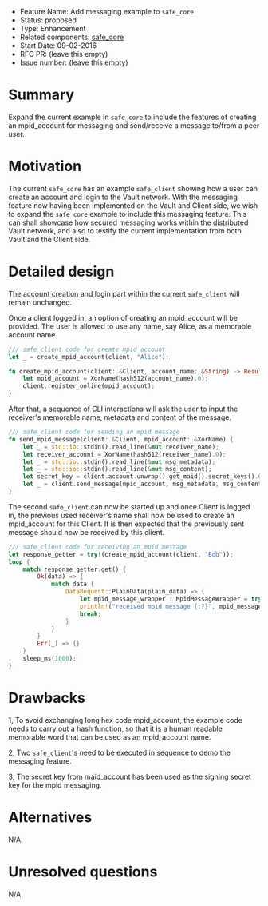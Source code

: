 - Feature Name: Add messaging example to `safe_core`
- Status: proposed
- Type: Enhancement
- Related components: [safe_core](https://github.com/maidsafe/safe_core)
- Start Date: 09-02-2016
- RFC PR: (leave this empty)
- Issue number: (leave this empty)

# Summary

Expand the current example in `safe_core` to include the features of creating an mpid_account for messaging and send/receive a message to/from a peer user.

# Motivation

The current `safe_core` has an example `safe_client` showing how a user can create an account and login to the Vault network. With the messaging feature now having been implemented on the Vault and Client side, we wish to expand the `safe_core` example to include this messaging feature. This can shall showcase how secured messaging works within the distributed Vault network, and also to testify the current implementation from both Vault and the Client side.

# Detailed design

The account creation and login part within the current `safe_client` will remain unchanged.

Once a client logged in, an option of creating an mpid_account will be provided.
The user is allowed to use any name, say Alice, as a memorable account name.
```rust
/// safe_client code for create mpid_account
let _ = create_mpid_account(client, "Alice");

fn create_mpid_account(client: &Client, account_name: &String) -> Result<ResponseGetter, CoreError> {
    let mpid_account = XorName(hash512(account_name).0);
    client.register_online(mpid_account);
}
```

After that, a sequence of CLI interactions will ask the user to input the receiver's memorable name, metadata and content of the message.
```rust
/// safe_client code for sending an mpid message
fn send_mpid_message(client: &Client, mpid_account: &XorName) {
    let _ = std::io::stdin().read_line(&mut receiver_name);
    let receiver_account = XorName(hash512(receiver_name).0);
    let _ = std::io::stdin().read_line(&mut msg_metadata);
    let _ = std::io::stdin().read_line(&mut msg_content);
    let secret_key = client.account.unwrap().get_maid().secret_keys().0.clone();
    let _ = client.send_message(mpid_account, msg_metadata, msg_content, receiver_account, secret_key);
}
```

The second `safe_client` can now be started up and once Client is logged in, the previous used receiver's name shall now be used to create an mpid_account for this Client. It is then expected that the previously sent message should now be received by this client.
```rust
/// safe_client code for receiving an mpid message
let response_getter = try!(create_mpid_account(client, "Bob"));
loop {
    match response_getter.get() {
    	Ok(data) => {
    		match data {
    			DataRequest::PlainData(plain_data) => {
                    let mpid_message_wrapper : MpidMessageWrapper = try!(deserialise(plain_data));
                    println!("received mpid message {:?}", mpid_message_wrapper);
                    break;
    		    }
    	    }
    	}
    	Err(_) => {}
    }
	sleep_ms(1000);
}
```


# Drawbacks

1, To avoid exchanging long hex code mpid_account, the example code needs to carry out a hash function, so that it is a human readable memorable word that can be used as an mpid_account name.

2, Two `safe_client`'s need to be executed in sequence to demo the messaging feature.

3, The secret key from maid_account has been used as the signing secret key for the mpid messaging.

# Alternatives

N/A

# Unresolved questions

N/A
